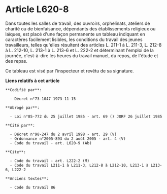 # Article L620-8

Dans toutes les salles de travail, des ouvroirs, orphelinats, ateliers de charité ou de bienfaisance, dépendants des
établissements religieux ou laïques, est placé d'une façon permanente un tableau indiquant en caractères facilement lisibles,
les conditions du travail des jeunes travailleurs, telles qu'elles résultent des articles L. 211-1 à L. 211-3, L. 212-8 à L.
212-10, L. 213-1 à L. 213-6 et L. 222-2 et déterminant l'emploi de la journée, c'est-à-dire les heures du travail manuel, du
repos, de l'étude et des repas.

Ce tableau est visé par l'inspecteur et revêtu de sa signature.

**Liens relatifs à cet article**

	**Codifié par**:

	  - Décret n°73-1047 1973-11-15

	**Abrogé par**:

	  - Loi n°85-772 du 25 juillet 1985 - art. 69 () JORF 26 juillet 1985

	**Cité par**:

	  - Décret n°98-247 du 2 avril 1998 - art. 29 (V)
	  - Ordonnance n°2005-893 du 2 août 2005 - art. 4 (V)
	  - Code du travail - art. L620-9 (Ab)

	**Cite**:

	  - Code du travail - art. L222-2 (M)
	  - Code du travail L211-1 à L211-3, L212-8 à L212-10, L213-1 à L213-6, L222-2

	**Anciens textes**:

	  - Code du travail 86
